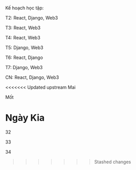 Kế hoạch học tập:



T2: React, Django, Web3

T3: React, Web3

T4: React, Web3

T5: Django, Web3

T6: React, Django

T7: Django, Web3

CN: React, Django, Web3



<<<<<<< Updated upstream
Mai

Mốt

Ngày Kia
=======
32

33

34
>>>>>>> Stashed changes

